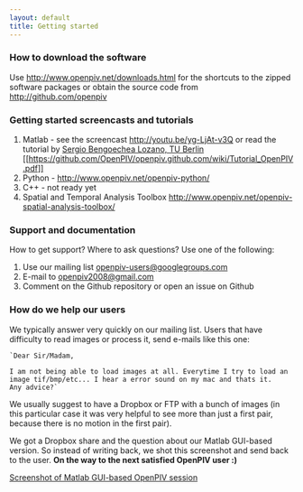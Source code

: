 ```yaml
---
layout: default
title: Getting started
---
```



### How to download the software 
Use <http://www.openpiv.net/downloads.html> for the shortcuts to the zipped software packages or obtain the source code from <http://github.com/openpiv>


### Getting started screencasts and tutorials

1. Matlab - see the screencast http://youtu.be/yg-LjAt-v3Q or read the tutorial by <a href="mailto:Sergio.Bengoechea.Lozano@tnt.TU-Berlin.DE"> Sergio Bengoechea Lozano, TU Berlin </a>
[[https://github.com/OpenPIV/openpiv.github.com/wiki/Tutorial_OpenPIV.pdf]]
2. Python - http://www.openpiv.net/openpiv-python/
3. C++ - not ready yet
4. Spatial and Temporal Analysis Toolbox http://www.openpiv.net/openpiv-spatial-analysis-toolbox/


### Support and documentation
How to get support? Where to ask questions? Use one of the following:
1. Use our mailing list [openpiv-users@googlegroups.com](mailto:openpiv-users@googlegroups.com)
2. E-mail to [openpiv2008@gmail.com](openpiv2008@gmail.com)
3. Comment on the Github repository or open an issue on Github


### How do we help our users

We typically answer very quickly on our mailing list. Users that have difficulty to read images or process it, send e-mails like this one: 

	`Dear Sir/Madam,

	I am not being able to load images at all. Everytime I try to load an image tif/bmp/etc... I hear a error sound on my mac and thats it.
	Any advice?`


We usually suggest to have a Dropbox or FTP with a bunch of images (in this particular case it was very helpful to see more than just a first pair, because there is no motion in the first pair). 

We got a Dropbox share and the question about our Matlab GUI-based version. So instead of writing back, we shot this screenshot and send back to the user. **On the way to the next satisfied OpenPIV user :)**

[Screenshot of Matlab GUI-based OpenPIV session](https://www.dropbox.com/s/ysyvl8oxw635pqg/Screen%20Recording%2011%20-%20Wi-Fi.m4v)


